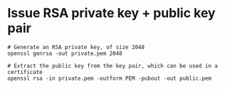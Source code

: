 # Issue RSA private key + public key pair

```shell
# Generate an RSA private key, of size 2048
openssl genrsa -out private.pem 2048
```

```shell
# Extract the public key from the key pair, which can be used in a certificate
openssl rsa -in private.pem -outform PEM -pubout -out public.pem
```
